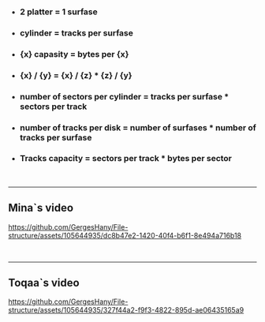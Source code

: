 - ### 2 platter = 1 surfase 
- ### cylinder = tracks per surfase
- ### {x} capasity = bytes per {x}
- ### {x} / {y} = {x} / {z} * {z} / {y}
- ### number of sectors per cylinder = tracks per surfase * sectors per track
- ### number of tracks per disk = number of surfases * number of tracks per surfase
- ### Tracks capacity = sectors per track * bytes per sector

<br><hr>

## Mina`s video

https://github.com/GergesHany/File-structure/assets/105644935/dc8b47e2-1420-40f4-b6f1-8e494a716b18


<br><hr>


## Toqaa`s video

https://github.com/GergesHany/File-structure/assets/105644935/327f44a2-f9f3-4822-895d-ae06435165a9

